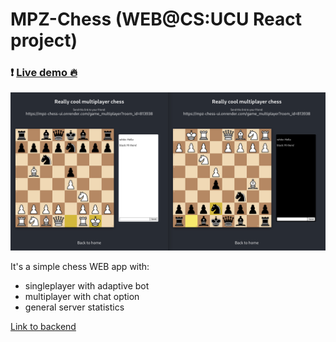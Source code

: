 # MPZ-Chess (WEB@CS:UCU React project)

### :exclamation: <a href="https://mpz-chess-ui.onrender.com">Live demo :fire:</a>

![alt text](https://github.com/maxmyk/mpz-chess/blob/master/public/gameplay.png?raw=true)

It's a simple chess WEB app with:
* singleplayer with adaptive bot
* multiplayer with chat option
* general server statistics

<a href="https://github.com/maxmyk/mpz-chess-server">Link to backend</a>
